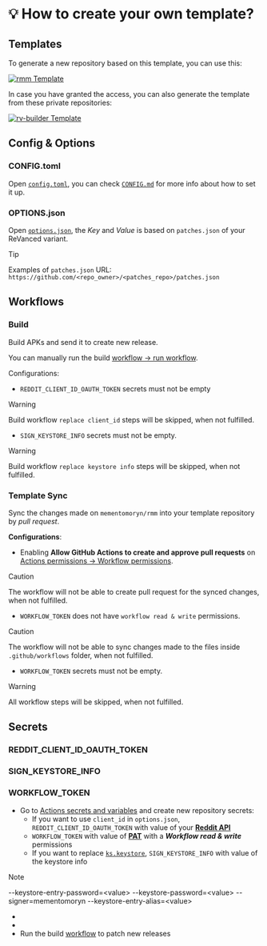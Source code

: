 # 💡 How to create your own template?

## Templates

To generate a new repository based on this template, you can use this:

[![rmm Template](https://img.shields.io/badge/rmm-Template-444444?style=for-the-badge&logo=github&labelColor=444444&color=222333)](https://github.com/new?template_name=rmm&template_owner=mementomoryn)

In case you have granted the access, you can also generate the template from these private repositories:

[![rv-builder Template](https://img.shields.io/badge/rv%20builder-Template-444444?style=for-the-badge&logo=github&labelColor=444444&color=222333)](https://github.com/new?template_name=rv-builder&template_owner=mementomoryn)

## Config & Options

### CONFIG.toml
Open [`config.toml`](../config.toml), you can check [`CONFIG.md`](./CONFIG.md) for more info about how to set it up.

### OPTIONS.json
Open [`options.json`](../options.json), the _Key_ and _Value_ is based on `patches.json` of your ReVanced variant.
> [!TIP]
> Examples of `patches.json` URL: `https://github.com/<repo_owner>/<patches_repo>/patches.json`

## Workflows

### Build
Build APKs and send it to create new release.

You can manually run the build [workflow → run workflow](../../../actions/workflows/build.yml).

Configurations:
* `REDDIT_CLIENT_ID_OAUTH_TOKEN` secrets must not be empty
> [!WARNING]
> Build workflow `replace client_id` steps will be skipped, when not fulfilled.

* `SIGN_KEYSTORE_INFO` secrets must not be empty.
> [!WARNING]
> Build workflow `replace keystore info` steps will be skipped, when not fulfilled.

### Template Sync
Sync the changes made on `mementomoryn/rmm` into your template repository by *pull request*.

**Configurations**:

* Enabling **Allow GitHub Actions to create and approve pull requests** on [Actions permissions → Workflow permissions](../../../settings/actions).
> [!CAUTION]
> The workflow will not be able to create pull request for the synced changes, when not fulfilled.

* `WORKFLOW_TOKEN` does not have `workflow read & write` permissions.
> [!CAUTION]
> The workflow will not be able to sync changes made to the files inside `.github/workflows` folder, when not fulfilled.

* `WORKFLOW_TOKEN` secrets must not be empty.
> [!WARNING]
> All workflow steps will be skipped, when not fulfilled.


## Secrets

### REDDIT_CLIENT_ID_OAUTH_TOKEN

### SIGN_KEYSTORE_INFO

### WORKFLOW_TOKEN

 * Go to [Actions secrets and variables](../../settings/secrets/actions) and create new repository secrets:
   * If you want to use `client_id` in `options.json`, `REDDIT_CLIENT_ID_OAUTH_TOKEN` with value of your [**Reddit API**](https://www.reddit.com/prefs/apps)
   * `WORKFLOW_TOKEN` with value of [**PAT**](https://github.com/settings/tokens) with a **_Workflow read & write_** permissions
   * If you want to replace [`ks.keystore`](./ks.keystore), `SIGN_KEYSTORE_INFO` with value of the keystore info
> [!NOTE]
> --keystore-entry-password=\<value\> --keystore-password=\<value\> --signer=mementomoryn --keystore-entry-alias=\<value\>
 * 
 * 
 * Run the build [workflow](../../actions/workflows/build.yml) to patch new releases